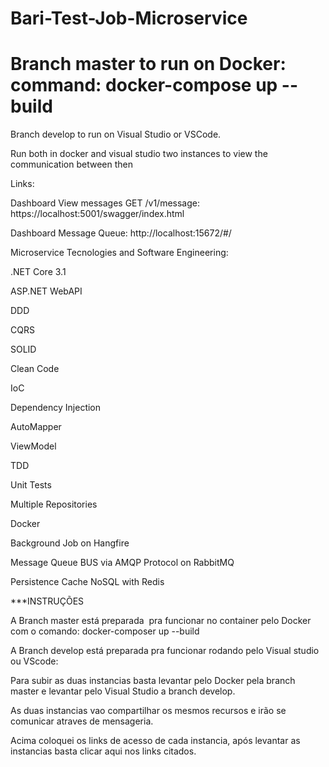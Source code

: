 # Bari-Test-Job-Microservice

Branch master to run on Docker: command: docker-compose up --build
===================================================================
Branch develop to run on Visual Studio or VSCode.

Run both in docker and visual studio two instances to view the communication between then

Links:

Dashboard View messages GET /v1/message: https://localhost:5001/swagger/index.html

Dashboard Message Queue: http://localhost:15672/#/

Microservice Tecnologies and Software Engineering:

.NET Core 3.1

ASP.NET WebAPI

DDD 

CQRS

SOLID

Clean Code

IoC

Dependency Injection

AutoMapper

ViewModel

TDD

Unit Tests

Multiple Repositories

Docker


Background Job on Hangfire

Message Queue BUS via AMQP Protocol on RabbitMQ 

Persistence Cache NoSQL with Redis

***INSTRUÇÕES

A Branch master está preparada  pra funcionar no container pelo Docker com o comando: docker-composer up --build

A Branch develop está preparada pra funcionar rodando pelo Visual studio ou VScode: 

Para subir as duas instancias basta levantar pelo Docker pela branch master e levantar pelo Visual Studio a branch develop.

As duas instancias vao compartilhar os mesmos recursos e irão se comunicar atraves de mensageria.

Acima coloquei os links de acesso de cada instancia, após levantar as instancias basta clicar aqui nos links citados.

